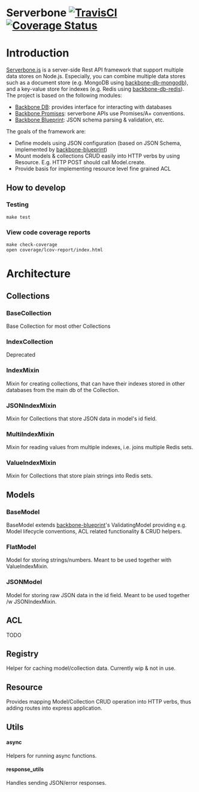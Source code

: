 # Serverbone [![TravisCI][travis-img-url]][travis-ci-url] [![Coverage Status][coveralls-img-url]][coveralls-url]

[travis-img-url]: https://travis-ci.org/Everyplay/serverbone.png?branch=master
[travis-ci-url]: https://travis-ci.org/Everyplay/serverbone
[coveralls-img-url]: https://coveralls.io/repos/Everyplay/serverbone/badge.png?branch=master
[coveralls-url]: https://coveralls.io/r/Everyplay/serverbone

# Introduction

[Serverbone.js](http://serverbonejs.org/) is a server-side Rest API framework that support multiple data stores on Node.js. Especially, you can combine multiple data stores such as a document store (e.g. MongoDB using [backbone-db-mongodb](https://github.com/Everyplay/backbone-db-mongodb)), and a key-value store for indexes (e.g. Redis using [backbone-db-redis](https://github.com/Everyplay/backbone-db-redis)). The project is based on the following modules:

- [Backbone DB](https://github.com/Everyplay/backbone-db): provides interface for interacting with databases
- [Backbone Promises](https://github.com/Everyplay/backbone-promises): serverbone APIs use Promises/A+ conventions.
- [Backbone Blueprint](https://github.com/Everyplay/backbone-blueprint): JSON schema parsing & validation, etc.

The goals of the framework are:
- Define models using JSON configuration (based on JSON Schema, implemented by [backbone-blueprint](https://github.com/Everyplay/backbone-blueprint))
- Mount models & collections CRUD easily into HTTP verbs by using Resource. E.g. HTTP POST should call Model.create.
- Provide basis for implementing resource level fine grained ACL

## How to develop

### Testing

  ``` shell
  make test
  ```

### View code coverage reports

  ``` shell
  make check-coverage
  open coverage/lcov-report/index.html
  ```

# Architecture

## Collections

### BaseCollection

Base Collection for most other Collections

### IndexCollection

Deprecated

### IndexMixin

Mixin for creating collections, that can have their indexes stored in other databases from the main db of the Collection.

### JSONIndexMixin

Mixin for Collections that store JSON data in model's id field.

### MultiIndexMixin

Mixin for reading values from multiple indexes, i.e. joins multiple Redis sets.

### ValueIndexMixin

Mixin for Collections that store plain strings into Redis sets.

## Models

### BaseModel

BaseModel extends [backbone-blueprint](https://github.com/Everyplay/backbone-blueprint)'s ValidatingModel providing e.g. Model lifecycle conventions, ACL related functionality & CRUD helpers.

### FlatModel

Model for storing strings/numbers. Meant to be used together with ValueIndexMixin.

### JSONModel

Model for storing raw JSON data in the id field. Meant to be used together /w JSONIndexMixin.

## ACL

TODO

## Registry

Helper for caching model/collection data. Currently wip & not in use.

## Resource

Provides mapping Model/Collection CRUD operation into HTTP verbs, thus adding routes into express application.

## Utils

#### async

Helpers for running async functions.

#### response_utils

Handles sending JSON/error responses.

 
